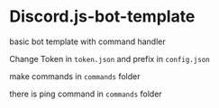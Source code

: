 # Discord.js-bot-template
basic bot template with command handler

Change Token in ``token.json`` and prefix in ``config.json``

make commands in ``commands`` folder

there is ping command in ``commands`` folder
